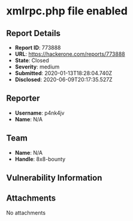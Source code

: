 # xmlrpc.php file enabled

## Report Details
- **Report ID**: 773888
- **URL**: https://hackerone.com/reports/773888
- **State**: Closed
- **Severity**: medium
- **Submitted**: 2020-01-13T18:28:04.740Z
- **Disclosed**: 2020-06-09T20:17:35.527Z

## Reporter
- **Username**: p4nk4jv
- **Name**: N/A

## Team
- **Name**: N/A
- **Handle**: 8x8-bounty

## Vulnerability Information


## Attachments
No attachments
